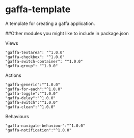 # gaffa-template

A template for creating a gaffa application.

##Other modules you might like to include in package.json

Views

    "gaffa-textarea": "^1.0.0"
    "gaffa-checkbox": "^1.0.0"
    "gaffa-switch-container": "^1.0.0"
    "gaffa-group": "^1.0.0"

Actions

    "gaffa-generic":"^1.0.0"
    "gaffa-for-each":"^1.0.0"
    "gaffa-toggle":"^1.0.0"
    "gaffa-delay":"^1.0.0"
    "gaffa-switch":"^1.0.0"
    "gaffa-clean":"^1.0.0"

Behaviours

    "gaffa-navigate-behaviour":"^1.0.0"
    "gaffa-notification":"^1.0.0"
